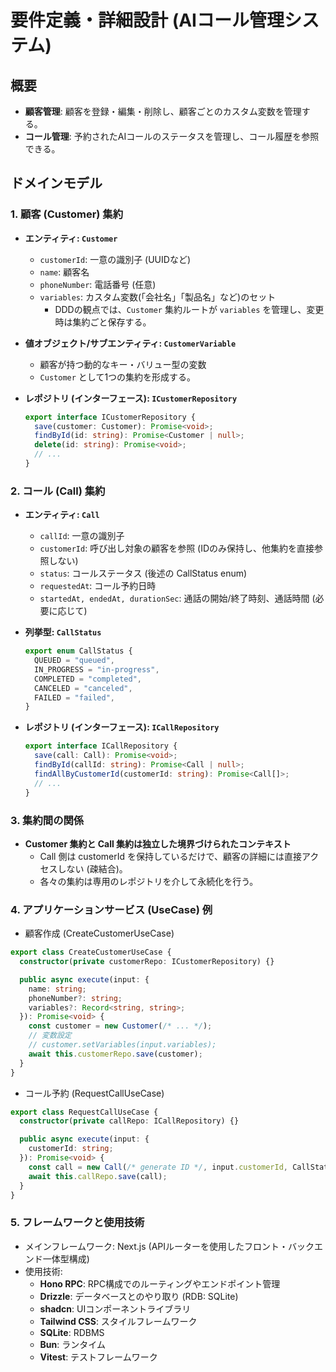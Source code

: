 # 要件定義・詳細設計 (AIコール管理システム)

## 概要
- **顧客管理**: 顧客を登録・編集・削除し、顧客ごとのカスタム変数を管理する。
- **コール管理**: 予約されたAIコールのステータスを管理し、コール履歴を参照できる。

## ドメインモデル
### 1. 顧客 (Customer) 集約
- **エンティティ: `Customer`**
  - `customerId`: 一意の識別子 (UUIDなど)
  - `name`: 顧客名
  - `phoneNumber`: 電話番号 (任意)
  - `variables`: カスタム変数(「会社名」「製品名」など)のセット  
    - DDDの観点では、`Customer` 集約ルートが `variables` を管理し、変更時は集約ごと保存する。

- **値オブジェクト/サブエンティティ: `CustomerVariable`**  
  - 顧客が持つ動的なキー・バリュー型の変数  
  - `Customer` として1つの集約を形成する。

- **レポジトリ (インターフェース): `ICustomerRepository`**
  ```ts
  export interface ICustomerRepository {
    save(customer: Customer): Promise<void>;
    findById(id: string): Promise<Customer | null>;
    delete(id: string): Promise<void>;
    // ...
  }

### 2. コール (Call) 集約
- **エンティティ: `Call`**
  - `callId`: 一意の識別子
  - `customerId`: 呼び出し対象の顧客を参照 (IDのみ保持し、他集約を直接参照しない)
  - `status`: コールステータス (後述の CallStatus enum)
  - `requestedAt`: コール予約日時
  - `startedAt, endedAt, durationSec`: 通話の開始/終了時刻、通話時間 (必要に応じて)

- **列挙型: `CallStatus`**
  ```ts
  export enum CallStatus {
    QUEUED = "queued",
    IN_PROGRESS = "in-progress",
    COMPLETED = "completed",
    CANCELED = "canceled",
    FAILED = "failed",
  }

- **レポジトリ (インターフェース): `ICallRepository`**
  ```ts
  export interface ICallRepository {
    save(call: Call): Promise<void>;
    findById(callId: string): Promise<Call | null>;
    findAllByCustomerId(customerId: string): Promise<Call[]>;
    // ...
  }
  ```

### 3. 集約間の関係
- **Customer 集約と Call 集約は独立した境界づけられたコンテキスト**
  - Call 側は customerId を保持しているだけで、顧客の詳細には直接アクセスしない (疎結合)。
  - 各々の集約は専用のレポジトリを介して永続化を行う。

### 4. アプリケーションサービス (UseCase) 例
- 顧客作成 (CreateCustomerUseCase)
```ts
export class CreateCustomerUseCase {
  constructor(private customerRepo: ICustomerRepository) {}

  public async execute(input: {
    name: string;
    phoneNumber?: string;
    variables?: Record<string, string>;
  }): Promise<void> {
    const customer = new Customer(/* ... */);
    // 変数設定
    // customer.setVariables(input.variables);
    await this.customerRepo.save(customer);
  }
}
```
- コール予約 (RequestCallUseCase)
```ts
export class RequestCallUseCase {
  constructor(private callRepo: ICallRepository) {}

  public async execute(input: {
    customerId: string;
  }): Promise<void> {
    const call = new Call(/* generate ID */, input.customerId, CallStatus.QUEUED, new Date());
    await this.callRepo.save(call);
  }
}
```

### 5. フレームワークと使用技術
- メインフレームワーク: Next.js (APIルーターを使用したフロント・バックエンド一体型構成)
- 使用技術:
  - **Hono RPC**: RPC構成でのルーティングやエンドポイント管理
  - **Drizzle**: データベースとのやり取り (RDB: SQLite)
  - **shadcn**: UIコンポーネントライブラリ
  - **Tailwind CSS**: スタイルフレームワーク
  - **SQLite**: RDBMS
  - **Bun**: ランタイム
  - **Vitest**: テストフレームワーク